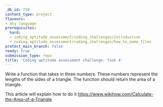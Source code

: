 ```yaml
---
_db_id: 759
content_type: project
flavours:
- any_language
prerequisites:
  hard:
  - coding_aptitude_assessment/coding_challenges/introduction
  - coding_aptitude_assessment/coding_challenges/how_to_name_files
protect_main_branch: false
ready: true
submission_type: repo
title: 'Coding aptitude assessment challenge: Task 4'
---
```


Write a function that takes in three numbers. These numbers represent the lengths of the sides of a triangle. The function should return the area of a triangle.

This article will explain how to do it https://www.wikihow.com/Calculate-the-Area-of-a-Triangle